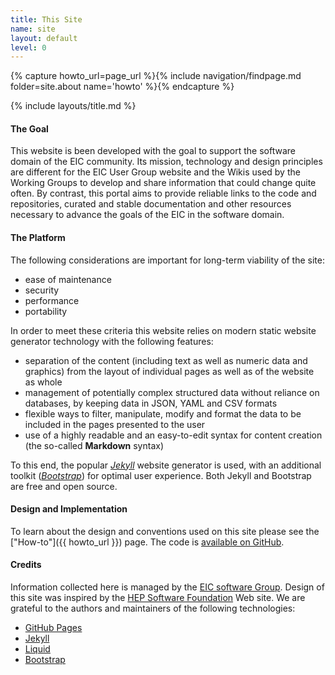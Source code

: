 ```yaml
---
title: This Site
name: site
layout: default
level: 0
---
```


{% capture howto_url=page_url %}{% include navigation/findpage.md folder=site.about name='howto' %}{% endcapture %}

{% include layouts/title.md %}

#### The Goal
This website is been developed with the goal to support the software domain of the EIC community.
Its mission, technology and design principles are different for the EIC User Group website and
the Wikis used by the Working Groups to develop and share information that could change quite
often. By contrast, this portal aims to provide reliable links to the code and repositories,
curated and stable documentation and other resources necessary to advance the goals of the EIC
in the software domain.

#### The Platform
The following considerations are important for long-term viability of the site:
* ease of maintenance
* security
* performance
* portability

In order to meet these criteria this website relies on modern static
website generator technology with the following features:
* separation of the content (including text as well as numeric data and graphics) from the layout of individual pages as well as of the website as whole
* management of potentially complex structured data without reliance on databases, by keeping data in JSON, YAML and CSV formats
* flexible ways to filter, manipulate, modify and format the data to be included in the pages presented to the user
* use of a highly readable and an easy-to-edit syntax for content creation (the so-called **Markdown** syntax)

To this end, the popular <a href="http://jekyllrb.com/">*Jekyll*</a> website generator is used, with
an additional toolkit (<a href="https://getbootstrap.com/" target="_blank">*Bootstrap*</a>) for optimal user experience.
Both Jekyll and Bootstrap are free and open source.

#### Design and Implementation
To learn about the design and conventions used on this site please see the ["How-to"]({{ howto_url }}) page.
The code is <a href="https://github.com/eic/eic.github.io">available on GitHub</a>.

#### Credits
Information collected here is managed by the <a href="http://www.eicug.org/web/content/eic-software" target="_blank" >EIC software Group</a>.
Design of this site was inspired by the <a href="http://hepsoftwarefoundation.org/">HEP Software Foundation</a> Web site.
We are grateful to the authors and maintainers of the following technologies:
* <a href="https://pages.github.com/">GitHub Pages</a>
* <a href="http://jekyllrb.com/" target="_blank">Jekyll</a>
* <a href="https://shopify.github.io/liquid/" target="_blank">Liquid</a>
* <a href="http://getbootstrap.com/" target="_blank">Bootstrap</a>

